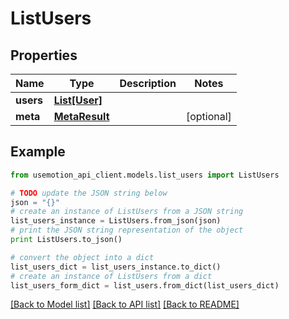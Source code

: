 # ListUsers


## Properties
Name | Type | Description | Notes
------------ | ------------- | ------------- | -------------
**users** | [**List[User]**](User.md) |  | 
**meta** | [**MetaResult**](MetaResult.md) |  | [optional] 

## Example

```python
from usemotion_api_client.models.list_users import ListUsers

# TODO update the JSON string below
json = "{}"
# create an instance of ListUsers from a JSON string
list_users_instance = ListUsers.from_json(json)
# print the JSON string representation of the object
print ListUsers.to_json()

# convert the object into a dict
list_users_dict = list_users_instance.to_dict()
# create an instance of ListUsers from a dict
list_users_form_dict = list_users.from_dict(list_users_dict)
```
[[Back to Model list]](../README.md#documentation-for-models) [[Back to API list]](../README.md#documentation-for-api-endpoints) [[Back to README]](../README.md)


